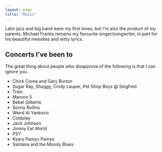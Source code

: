 ```yaml
---
layout: page
title: "Music"
---
```

Latin jazz and big band were my first loves, but I'm also the product of my parents. Michael Franks remains my favourite singer/songwriter, in part for his beautiful melodies and witty lyrics.

## Concerts I’ve been to
The great thing about people who disapprove of the following is that I can ignore you.

* Chick Corea and Gary Burton
* Sugar Ray, Shaggy, Cindy Lauper, Pet Shop Boys @ SingFest
* Train
* Maroon 5
* Bebel Gilberto
* Sonny Rollins
* Weird Al Yankovic
* Coldplay
* Jack Johnson
* Jimmy Eat World
* PSY
* Kyary Pamyu Pamyu
* Santana and the Moody Blues

